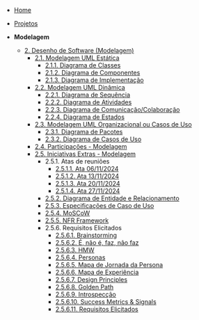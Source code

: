 <!-- docs/_sidebar.md -->
<!-- markdownlint-disable MD041 -->

- [Home](/docs)
- [Projetos](/docs/Projetos/Projetos.md)

- **Modelagem**
  - [2. Desenho de Software (Modelagem)](./Modelagem/2.Modelagem.md)
    - [2.1. Modelagem UML Estática](./Modelagem/2.1.ModelagemEstatica.md)
      - [2.1.1. Diagrama de Classes](./foco1/d_classes.md)
      - [2.1.2. Diagrama de Componentes](./foco1/d_componentes.md)
      - [2.1.3. Diagrama de Implementação](./foco1/d_implementacao.md)
    - [2.2. Modelagem UML Dinâmica](./Modelagem/2.2.ModelagemDinamica.md)
      - [2.2.1. Diagrama de Sequência](./foco2/d_sequencia.md)
      - [2.2.2. Diagrama de Atividades](./foco2/d_atividades.md)
      - [2.2.3. Diagrama de Comunicação/Colaboração](./foco2/d_comunicacao_colab.md)
      - [2.2.4. Diagrama de Estados](./foco2/d_estados.md)
    - [2.3. Modelagem UML Organizacional ou Casos de Uso](./Modelagem/2.3.ModelagemOrganizacionalCasosDeUso.md)
      - [2.3.1. Diagrama de Pacotes](./foco3/d_pacotes.md)
      - [2.3.2. Diagrama de Casos de Uso](./foco3/d_casos_uso.md)
    - [2.4. Participações - Modelagem](./Modelagem/2.4.ParticipacoesModelagem.md)
    - [2.5. Iniciativas Extras - Modelagem](./Modelagem/2.5.IniciativasExtras.md)
      - 2.5.1. Atas de reuniões
        - [2.5.1.1. Ata 06/11/2024](./extras/atas_reunioes/ata_06_11_2024.md)
        - [2.5.1.2. Ata 13/11/2024](./extras/atas_reunioes/ata_13_11_2024.md)
        - [2.5.1.3. Ata 20/11/2024](./extras/atas_reunioes/ata_20_11_2024.md)
        - [2.5.1.4. Ata 27/11/2024](./extras/atas_reunioes/ata_27_11_2024.md)
      - [2.5.2. Diagrama de Entidade e Relacionamento](./extras/d_entidade_relacionamento.md)
      - [2.5.3. Especificações de Caso de Uso](./extras/espec_caso_uso.md)
      - [2.5.4. MoSCoW](./extras/moscow.md)
      - [2.5.5. NFR Framework](./extras/nfr_framework.md)
      - 2.5.6. Requisitos Elicitados
        - [2.5.6.1. Brainstorming](./extras/requisitos_elicitados/r_brainstorming.md)
        - [2.5.6.2. É, não é, faz, não faz](./extras/requisitos_elicitados/r_e_ne_faz_nfaz.md)
        - [2.5.6.3. HMW](./extras/requisitos_elicitados/r_hmw.md)
        - [2.5.6.4. Personas](./extras/requisitos_elicitados/r_personas.md)
        - [2.5.6.5. Mapa de Jornada da Persona](./extras/requisitos_elicitados/r_mapa_jpersona.md)
        - [2.5.6.6. Mapa de Experiência](./extras/requisitos_elicitados/r_mapa_experiencia.md)
        - [2.5.6.7. Design Principles](./extras/requisitos_elicitados/r_design_principles.md)
        - [2.5.6.8. Golden Path](./extras/requisitos_elicitados/r_path_golden.md)
        - [2.5.6.9. Introspecção](./extras/requisitos_elicitados/r_introspeccao.md)
        - [2.5.6.10. Success Metrics & Signals](./extras/requisitos_elicitados/r_success_metrics.md)
        - [2.5.6.11. Requisitos Elicitados](./extras/requisitos_elicitados/todos_requisitos.md)
